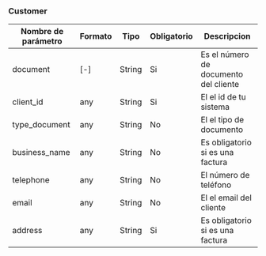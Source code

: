 ### Customer
Nombre de parámetro | Formato | Tipo | Obligatorio | Descripcion 
------------ | ------------- | ------------- | ------------- | -------------
document | [-]| String | Si | Es el número de documento del cliente
client_id | any| String | Si | El el id de tu sistema
type_document | any| String | No | El el tipo de documento
business_name | any| String | No | Es obligatorio si es una factura
telephone | any| String | No | El número de teléfono
email | any| String | No | El el email del cliente
address | any| String | Si | Es obligatorio si es una factura
